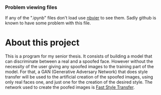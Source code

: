 ### Problem viewing files
If any of the ".ipynb" files don't load use [nbvier](https://nbviewer.jupyter.org/) to see them. Sadly github is known to have some problem with this file.
# About this project
This is a program for my senior thesis. 
It consists of building a model that can discriminate between a real and a spoofed face. However without the necessity of the user giving any spoofed images to the training part of the model. For that, a GAN (Generative Adversary Network) that does style transfer will be used to the artificial creation of the spoofed images, using only real faces one, and just one for the creation of the desired style. The network used to create the poofed images is  [Fast Style Transfer](https://github.com/lengstrom/fast-style-transfer).

